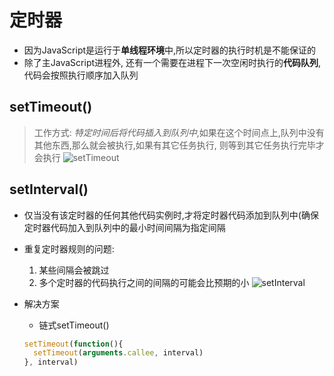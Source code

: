 # 定时器
- 因为JavaScript是运行于**单线程环境**中,所以定时器的执行时机是不能保证的
- 除了主JavaScript进程外, 还有一个需要在进程下一次空闲时执行的**代码队列**,代码会按照执行顺序加入队列

## setTimeout()
> 工作方式: *特定时间后将代码插入到队列中*,如果在这个时间点上,队列中没有其他东西,那么就会被执行,如果有其它任务执行, 则等到其它任务执行完毕才会执行
![setTimeout](https://raw.githubusercontent.com/luobosiji/blog/master/resources/setTimeout.png)

## setInterval()
- 仅当没有该定时器的任何其他代码实例时,才将定时器代码添加到队列中(确保定时器代码加入到队列中的最小时间间隔为指定间隔
- 重复定时器规则的问题:
  1. 某些间隔会被跳过
  2. 多个定时器的代码执行之间的间隔的可能会比预期的小
   ![setInterval](https://raw.githubusercontent.com/luobosiji/blog/master/resources/setInterval.png)
  
- 解决方案
  - 链式setTimeout()
  ```javascript
  setTimeout(function(){
    setTimeout(arguments.callee, interval)
  }, interval)
  ```